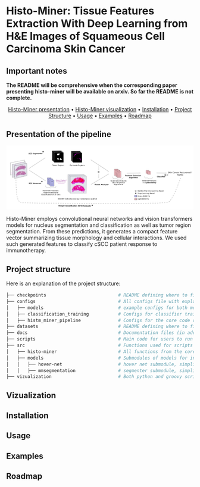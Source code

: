 # Histo-Miner: Tissue Features Extraction With Deep Learning from H&E Images of Squameous Cell Carcinoma Skin Cancer

## Important notes

**The README will be comprehensive when the corresponding paper presenting histo-miner will be available on arxiv. So far the README is not complete.** 


<div align="center">

[Histo-Miner presentation](#presentation-of-the-pipeline) • [Histo-Miner visualization](#vizualization) • [Installation](#installation) • [Project Structure](#project-structure) • [Usage](#usage) • [Examples](#examples) • [Roadmap](#roadmap) 

</div>



## Presentation of the pipeline

<p align="center">
  <img src="docs/images/pipeline-scheme.png", style="zoom:500%">
</p>


Histo-Miner employs convolutional neural networks and vision transformers models for nucleus segmentation and classification as well as tumor region segmentation. From these
predictions, it generates a compact feature vector summarizing tissue morphology and cellular interactions. We used such generated features to classify cSCC patient response to immunotherapy. 


## Project structure 

Here is an explanation of the project structure:

```bash
├── checkpoints                           # README defining where to find our models checkpoints in Zenodo
├── configs                               # All configs file with explanations
│   ├── models                            # example configs for both models inference
│   ├── classification_training           # Configs for classifier training 
│   ├── histm_miner_pipeline              # Configs for the core code of histo-minerent
├── datasets                              # README defining where to find our datasets in Zenodo
├── docs                                  # Documentation files (in addition to this main README.md)
├── scripts                               # Main code for users to run Histo-Miner 
├── src                                   # Functions used for scripts
│   ├── histo-miner                       # All functions from the core code (everything except deep learning)
│   ├── models                            # Submodules of models for inference and training
│   │   ├── hover-net                     # hover net submodule, simplification of original code to fit histo-miner needs
│   │   ├── mmsegmentation                # segmenter submodule, simplification of original code to fit histo-miner needs
├── vizualization                         # Both python and groovy scripts to either reproduce paper figures or to vizualize model inference with qupath   

```

## Vizualization

## Installation

## Usage

## Examples 

## Roadmap

